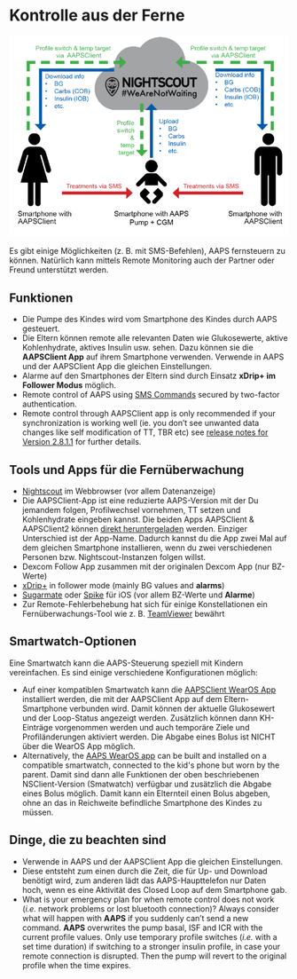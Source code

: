 # Kontrolle aus der Ferne

![Überwachung von Kindern](../images/KidsMonitoring.png)

Es gibt einige Möglichkeiten (z. B. mit SMS-Befehlen), AAPS fernsteuern zu können. Natürlich kann mittels Remote Monitoring auch der Partner oder Freund unterstützt werden.

## Funktionen

- Die Pumpe des Kindes wird vom Smartphone des Kindes durch AAPS gesteuert.
- Die Eltern können remote alle relevanten Daten wie Glukosewerte, aktive Kohlenhydrate, aktives Insulin usw. sehen. Dazu können sie die **AAPSClient App** auf ihrem Smartphone verwenden. Verwende in AAPS und der AAPSClient App die gleichen Einstellungen.
- Alarme auf den Smartphones der Eltern sind durch Einsatz **xDrip+ im Follower Modus** möglich.
- Remote control of AAPS using [SMS Commands](../RemoteFeatures/SMSCommands.md) secured by two-factor authentication.
- Remote control through AAPSClient app is only recommended if your synchronization is working well (ie. you don’t see unwanted data changes like self modification of TT, TBR etc) see [release notes for Version 2.8.1.1](#important-hints-2-8-1-1) for further details.

## Tools und Apps für die Fernüberwachung

- [Nightscout](https://nightscout.github.io/) im Webbrowser (vor allem Datenanzeige)
- Die AAPSClient-App ist eine reduzierte AAPS-Version mit der Du jemandem folgen, Profilwechsel vornehmen, TT setzen und Kohlenhydrate eingeben kannst. Die beiden Apps AAPSClient & AAPSClient2 können [direkt heruntergeladen](https://github.com/nightscout/AndroidAPS/releases/) werden. Einziger Unterschied ist der App-Name. Dadurch kannst du die App zwei Mal auf dem gleichen Smartphone installieren, wenn du zwei verschiedenen Personen bzw. Nightscout-Instanzen folgen willst.
- Dexcom Follow App zusammen mit der originalen Dexcom App (nur BZ-Werte)
- [xDrip+](../CompatibleCgms/xDrip.md) in follower mode (mainly BG values and **alarms**)
- [Sugarmate](https://sugarmate.io/) oder [Spike](https://spike-app.com/) für iOS (vor allem BZ-Werte und **Alarme**)
- Zur Remote-Fehlerbehebung hat sich für einige Konstellationen ein Fernüberwachungs-Tool wie z. B. [TeamViewer](https://www.teamviewer.com/) bewährt

## Smartwatch-Optionen

Eine Smartwatch kann die AAPS-Steuerung speziell mit Kindern vereinfachen. Es sind einige verschiedene Konfigurationen möglich:

- Auf einer kompatiblen Smartwatch kann die [AAPSClient WearOS App](https://github.com/nightscout/AndroidAPS/releases/) installiert werden, die mit der AAPSClient App auf dem Eltern-Smartphone verbunden wird. Damit können der aktuelle Glukosewert und der Loop-Status angezeigt werden. Zusätzlich können dann KH-Einträge vorgenommen werden und auch temporäre Ziele und Profiländerungen aktiviert werden. Die Abgabe eines Bolus ist NICHT über die WearOS App möglich.
- Alternatively, the [AAPS WearOS app](../UsefulLinks/WearOsSmartwatch.md) can be built and installed on a compatible smartwatch, connected to the kid's phone but worn by the parent. Damit sind dann alle Funktionen der oben beschriebenen NSClient-Version (Smatwatch) verfügbar und zusätzlich die Abgabe eines Bolus möglich. Damit kann ein Elternteil einen Bolus abgeben, ohne an das in Reichweite befindliche Smartphone des Kindes zu müssen.

## Dinge, die zu beachten sind

- Verwende in AAPS und der AAPSClient App die gleichen Einstellungen.
- Diese entsteht zum einen durch die Zeit, die für Up- und Download benötigt wird, zum anderen lädt das AAPS-Haupttelefon nur Daten hoch, wenn es eine Aktivität des Closed Loop auf dem Smartphone gab.
- What is your emergency plan for when remote control does not work (_i.e._ network problems or lost bluetooth connection)?  Always consider what will happen with **AAPS** if you suddenly can’t send a new command. **AAPS** overwrites the pump basal, ISF and ICR with the current profile values. Only use temporary profile switches (_i.e._ with a set time duration) if switching to a stronger insulin profile, in case your remote connection is disrupted. Then the pump will revert to the original profile when the time expires.